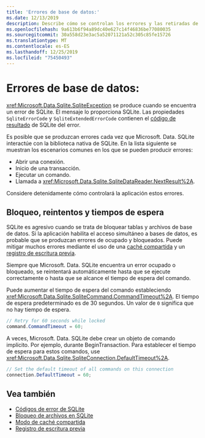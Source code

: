 ```yaml
---
title: 'Errores de base de datos:'
ms.date: 12/13/2019
description: Describe cómo se controlan los errores y las retiradas de la base de datos en la biblioteca.
ms.openlocfilehash: 9a613b6f94a89dc40e627c14f46836be77080035
ms.sourcegitcommit: 30a558d23e3ac5a52071121a52c305c85fe15726
ms.translationtype: MT
ms.contentlocale: es-ES
ms.lasthandoff: 12/25/2019
ms.locfileid: "75450493"
---
```

# <a name="database-errors"></a>Errores de base de datos:

<xref:Microsoft.Data.Sqlite.SqliteException> se produce cuando se encuentra un error de SQLite. El mensaje lo proporciona SQLite. Las propiedades `SqliteErrorCode` y `SqliteExtendedErrorCode` contienen el [código de resultado](https://www.sqlite.org/rescode.html) de SQLite del error.

Es posible que se produzcan errores cada vez que Microsoft. Data. SQLite interactúe con la biblioteca nativa de SQLite. En la lista siguiente se muestran los escenarios comunes en los que se pueden producir errores:

* Abrir una conexión.
* Inicio de una transacción.
* Ejecutar un comando.
* Llamada a <xref:Microsoft.Data.Sqlite.SqliteDataReader.NextResult%2A>.

Considere detenidamente cómo controlará la aplicación estos errores.

## <a name="locking-retries-and-timeouts"></a>Bloqueo, reintentos y tiempos de espera

SQLite es agresivo cuando se trata de bloquear tablas y archivos de base de datos. Si la aplicación habilita el acceso simultáneo a bases de datos, es probable que se produzcan errores de ocupado y bloqueados. Puede mitigar muchos errores mediante el uso de una [caché compartida](connection-strings.md#cache) y un [registro de escritura previa](async.md).

Siempre que Microsoft. Data. SQLite encuentra un error ocupado o bloqueado, se reintentará automáticamente hasta que se ejecute correctamente o hasta que se alcance el tiempo de espera del comando.

Puede aumentar el tiempo de espera del comando estableciendo <xref:Microsoft.Data.Sqlite.SqliteCommand.CommandTimeout%2A>. El tiempo de espera predeterminado es de 30 segundos. Un valor de `0` significa que no hay tiempo de espera.

```csharp
// Retry for 60 seconds while locked
command.CommandTimeout = 60;
```

A veces, Microsoft. Data. SQLite debe crear un objeto de comando implícito. Por ejemplo, durante BeginTransaction. Para establecer el tiempo de espera para estos comandos, use <xref:Microsoft.Data.Sqlite.SqliteConnection.DefaultTimeout%2A>.

```csharp
// Set the default timeout of all commands on this connection
connection.DefaultTimeout = 60;
```

## <a name="see-also"></a>Vea también

* [Códigos de error de SQLite](https://www.sqlite.org/rescode.html)
* [Bloqueo de archivos en SQLite](https://www.sqlite.org/lockingv3.html)
* [Modo de caché compartida](https://www.sqlite.org/sharedcache.html)
* [Registro de escritura previa](https://www.sqlite.org/wal.html)
